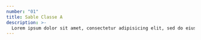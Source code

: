 ```yaml
---
number: "01"
title: Sable Classe A
description: >-
  Lorem ipsum dolor sit amet, consectetur adipisicing elit, sed do eiusmod tempor incididunt ut labore et dolore magna aliqua. 
---
```

